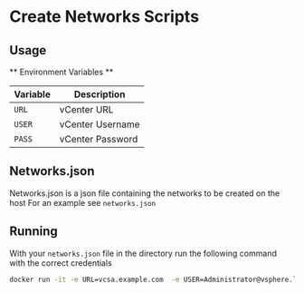 # Create Networks Scripts


## Usage
** Environment Variables **

| Variable | Description |
| :--- | --- |
| `URL`  | vCenter URL |
| `USER` | vCenter Username |
| `PASS` | vCenter Password |

## Networks.json
Networks.json is a json file containing the networks to be created on the host
For an example see `networks.json`

## Running
With your `networks.json` file in the directory run the following command with the correct credentials
```bash
docker run -it -e URL=vcsa.example.com  -e USER=Administrator@vsphere.local  -e PASS=password -v $PWD/networks.json:/app/networks.json  docker.pkg.github.com/kristianfjones/vcenter-networks/vcenter-network:latest
```